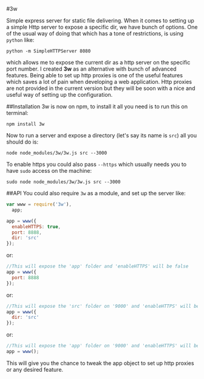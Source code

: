 #3w

Simple express server for static file delivering.
When it comes to setting up a simple Http server to expose a specific dir, we have bunch of options.
One of the usual way of doing that which has a tone of restrictions, is using `python` like:

```
python -m SimpleHTTPServer 8080
```

which allows me to expose the current dir as a http server on the specific port number.
I created **3w** as an alternative with bunch of advanced features.
Being able to set up http proxies is one of the useful features which saves a lot of pain when developing a web application.
Http proxies are not provided in the current version but they will be soon with a nice and useful way of setting up the configuration.

##Installation
3w is now on npm, to install it all you need is to run this on terminal:

```
npm install 3w
```

Now to run a server and expose a directory (let's say its name is `src`) all you should do is:

```
node node_modules/3w/3w.js src --3000
```

To enable https you could also pass `--https` which usually needs you to have `sudo` access on the machine:

```
sudo node node_modules/3w/3w.js src --3000
```

##API
You could also require `3w` as a module, and set up the server like:

```javascript
var www = require('3w'),
  app;

app = www({
  enableHTTPS: true,
  port: 8888,
  dir: 'src'
});
```

or:

```javascript
//This will expose the 'app' folder and 'enableHTTPS' will be false
app = www({
  port: 8888
});
```
or:

```javascript
//This will expose the 'src' folder on '9000' and 'enableHTTPS' will be false
app = www({
  dir: 'src'
});
```

or:

```javascript
//This will expose the 'app' folder on '9000' and 'enableHTTPS' will be false
app = www();
```
This will give you the chance to tweak the app object to set up http proxies or any desired feature.

